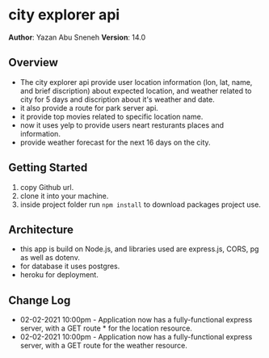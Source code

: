 # city explorer api
**Author**: Yazan Abu Sneneh
**Version**: 14.0

## Overview
* The city explorer api provide user location information (lon, lat, name, and brief discription) about expected location, and weather related to city for 5 days and discription about it's weather and date.
* it also provide a route for park server api.
* it provide top movies related to specific location name.
* now it uses yelp to provide users neart resturants places and information.
* provide weather forecast for the next 16 days on the city.

## Getting Started
 1. copy Github url.
 2. clone it into your machine.
 3. inside project folder run `npm install` to download packages project use.

## Architecture
 * this app is build on Node.js, and libraries used are express.js, CORS, pg as well as dotenv.
 * for database it uses postgres.
 * heroku for deployment.
## Change Log

* 02-02-2021 10:00pm - Application now has a fully-functional express server, with a GET route * for the location resource.
* 02-02-2021 10:00pm - Application now has a fully-functional express server, with a GET route for the weather resource.

